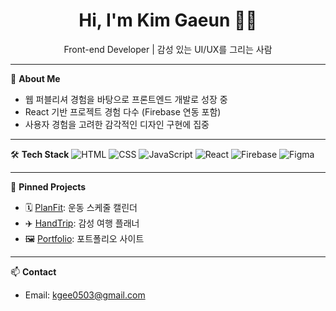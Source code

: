 <h1 align="center">Hi, I'm Kim Gaeun 👩‍💻</h1>
<p align="center">Front-end Developer | 감성 있는 UI/UX를 그리는 사람</p>

---

🎯 **About Me**
- 웹 퍼블리셔 경험을 바탕으로 프론트엔드 개발로 성장 중
- React 기반 프로젝트 경험 다수 (Firebase 연동 포함)
- 사용자 경험을 고려한 감각적인 디자인 구현에 집중

---

🛠 **Tech Stack**
![HTML](https://img.shields.io/badge/HTML-E34F26?style=flat-square&logo=html5&logoColor=white)
![CSS](https://img.shields.io/badge/CSS-1572B6?style=flat-square&logo=css3&logoColor=white)
![JavaScript](https://img.shields.io/badge/JavaScript-F7DF1E?style=flat-square&logo=javascript&logoColor=black)
![React](https://img.shields.io/badge/React-61DAFB?style=flat-square&logo=react&logoColor=black)
![Firebase](https://img.shields.io/badge/Firebase-FFCA28?style=flat-square&logo=firebase&logoColor=black)
![Figma](https://img.shields.io/badge/Figma-F24E1E?style=flat-square&logo=figma&logoColor=white)

---

📌 **Pinned Projects**
- 🗓️ [PlanFit](https://github.com/gani825/fitness-calendar): 운동 스케줄 캘린더
- ✈️ [HandTrip](https://github.com/gani825/handtrip): 감성 여행 플래너
- 🖼️ [Portfolio](https://gani825.github.io): 포트폴리오 사이트

---

📫 **Contact**
- Email: kgee0503@gmail.com
